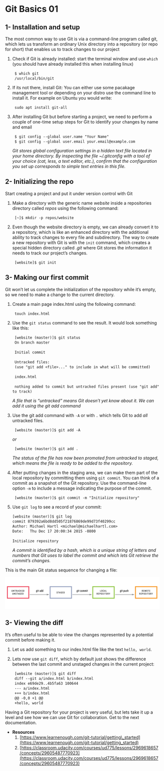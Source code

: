 # Git Basics 01

## 1- **Installation and setup**

The most common way to use Git is via a command-line program called git, which lets us transform an ordinary Unix directory into a repository \(or repo for short\) that enables us to track changes to our project

1. Check if Git is already installed: start the terminal window and use `which` \(you should have already installed this when installing linux\)

   ```text
    $ which git
    /usr/local/bin/git
   ```

2. If its not there, install Git: You can either use some pacakage management tool or depending on your distro use the command line to install it. For example on Ubuntu you would write:

   ```text
    sudo apt install git-all
   ```

3. After installing Git but before starting a project, we need to perform a couple of one-time setup steps for Git to identify your changes by name and email

   ```text
    $ git config --global user.name "Your Name"
    $ git config --global user.email your.email@example.com
   ```

   _Git stores global configuration settings in a hidden text file located in your home directory. By inspecting the file ~/.gitconfig with a tool of your choice \(cat, less, a text editor, etc.\), confirm that the configuration you set up corresponds to simple text entries in this file._

## 2- **Initializing the repo**

Start creating a project and put it under version control with Git

1. Make a directory with the generic name _website_ inside a repositories directory called _repos_ using the following command:

   ```text
    [~]$ mkdir -p repos/website
   ```

2. Even though the website directory is empty, we can already convert it to a repository, which is like an enhanced directory with the additional ability to track changes to every file and subdirectory. The way to create a new repository with Git is with the `init` command, which creates a special hidden directory called _.git_ where Git stores the information it needs to track our project’s changes.

   ```text
    [website]$ git init
   ```

## 3- **Making our first commit**

Git won’t let us complete the initialization of the repository while it’s empty, so we need to make a change to the current directory.

1. Create a main page index.html using the following command:

   ```text
    touch index.html
   ```

2. Use the `git status` command to see the result. It would look something like this:

   ```text
    [website (master)]$ git status
    On branch master

    Initial commit

    Untracked files:
    (use "git add <file>..." to include in what will be committed)

    index.html

    nothing added to commit but untracked files present (use "git add" to track)
   ```

   _A file that is “untracked” means Git doesn’t yet know about it. We can add it using the git add command_

3. Use the git add command with `-A` or with `.` which tells Git to add _all_ untracked files.

   ```text
    [website (master)]$ git add -A
   ```

   _or_

   ```text
    [website (master)]$ git add .
   ```

   _The status of the file has now been promoted from untracked to staged, which means the file is ready to be added to the repository._

4. After putting changes in the staging area, we can make them part of the local repository by committing them using `git commit`. You can think of a commit as a snapshot of the Git repository. Use the command-line option `-m` to include a message indicating the purpose of the commit.

   ```text
    [website (master)]$ git commit -m "Initialize repository"
   ```

5. Use `git log` to see a record of your commit:

   ```text
   [website (master)]$ git log
   commit 879392a6bd8dd505f21876869de99d73f40299cc
   Author: Michael Hartl <michael@michaelhartl.com>
   Date:   Thu Dec 17 20:00:34 2015 -0800

   Initialize repository
   ```

   _A commit is identified by a hash, which is a unique string of letters and numbers that Git uses to label the commit and which lets Git retrieve the commit’s changes._

This is the main Git status sequence for changing a file:

![](../../../.gitbook/assets/git_01_status_sequence.png)

## 3- **Viewing the diff**

It’s often useful to be able to view the changes represented by a potential commit before making it.

1. Let us add something to our index.html file like the text `hello, world`.
2. Lets now use `git diff`, which by default just shows the difference between the last commit and unstaged changes in the current project:

   ```text
    [website (master)]$ git diff
    diff --git a/index.html b/index.html
    index e69de29..4b5fa63 100644
    --- a/index.html
    +++ b/index.html
    @@ -0,0 +1 @@
    +hello, world
   ```

Having a Git repository for your project is very useful, but lets take it up a level and see how we can use Git for collaboration. Get to the next documentation.

* **Resources**
  1. [https://www.learnenough.com/git-tutorial/getting\_started](https://www.learnenough.com/git-tutorial/getting_started)
  2. [https://classroom.udacity.com/courses/ud775/lessons/2969618657/concepts/29605487770923](https://classroom.udacity.com/courses/ud775/lessons/2969618657/concepts/29605487770923)

